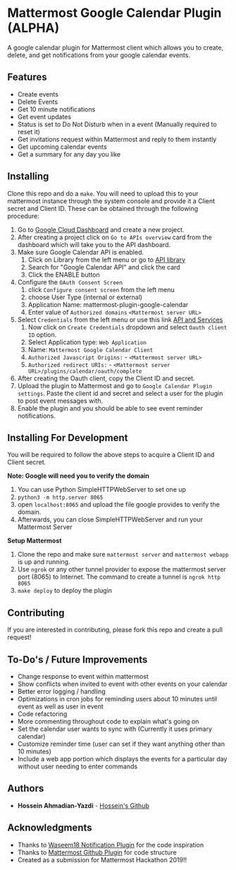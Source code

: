 # Mattermost Google Calendar Plugin (ALPHA)

A google calendar plugin for Mattermost client which allows you to create, delete, and get notifications from your google calendar events.

## Features

- Create events
- Delete Events
- Get 10 minute notifications
- Get event updates
- Status is set to Do Not Disturb when in a event (Manually required to reset it)
- Get invitations request within Mattermost and reply to them instantly
- Get upcoming calendar events
- Get a summary for any day you like

## Installing

Clone this repo and do a `make`. You will need to upload this to your mattermost instance through the system console and provide it a Client secret and Client ID.
These can be obtained through the following procedure:

1. Go to [Google Cloud Dashboard](https://console.cloud.google.com/home/dashboard) and create a new project.
2. After creating a project click on `Go to APIs overview` card from the dashboard which will take you to the API dashboard.
3. Make sure Google Calendar API is enabled. 
    1. Click on Library from the left menu or go to [API library](https://console.cloud.google.com/apis/library)
    2. Search for "Google Calendar API" and click the card
    3. Click the ENABLE button
4. Configure the `OAuth Consent Screen`
    1. click `Configure consent screen` from the left menu
    2. choose User Type (internal or external)
    3. Application Name: mattermost-plugin-google-calendar
    4. Enter value of `Authorized domains` `<Mattermost server URL>`
5. Select `Credentials` from the left menu or use this link [API and Services](https://console.cloud.google.com/apis/dashboard)
    1. Now click on `Create Credentials` dropdown and select `Oauth client ID` option.
    2. Select Application type: `Web Application`
    3. Name: `Mattermost Google Calendar Client`
    4. `Authorized Javascript Origins:` - `<Mattermost server URL>` 
    5. `Authorized redirect URIs:` - `<Mattermost server URL>/plugins/calendar/oauth/complete`
6. After creating the Oauth client, copy the Client ID and secret.
7. Upload the plugin to Mattermost and go to `Google Calendar Plugin settings`. Paste the client id and secret and select a user for the plugin to post event messages with.
8. Enable the plugin and you should be able to see event reminder notifications.

## Installing For Development
You will be required to follow the above steps to acquire a Client ID and Client secret.

**Note: Google will need you to verify the domain**
1. You can use Python SimpleHTTPWebServer to set one up
2. `python3 -m http.server 8065`
3. open `localhost:8065` and upload the file google provides to verify the domain.
4. Afterwards, you can close SimpleHTTPWebServer and run your Mattermost Server

**Setup Mattermost**
1. Clone the repo and make sure `mattermost server` and `mattermost webapp` is up and running.
2. Use `ngrok` or any other tunnel provider to expose the mattermost server port (8065) to Internet. The command to create a tunnel is `ngrok http 8065`
3. `make deploy` to deploy the plugin

## Contributing

If you are interested in contributing, please fork this repo and create a pull request!

## To-Do's / Future Improvements

- Change response to event within mattermost
- Show conflicts when invited to event with other events on your calendar
- Better error logging / handling
- Optimizations in cron jobs for reminding users about 10 minutes until event as well as user in event
- Code refactoring
- More commenting throughout code to explain what's going on
- Set the calendar user wants to sync with (Currently it uses primary calendar)
- Customize reminder time (user can set if they want anything other than 10 minutes)
- Include a web app portion which displays the events for a particular day without user needing to enter commands

## Authors

* **Hossein Ahmadian-Yazdi** - [Hossein's Github](https://github.com/hahmadia)

## Acknowledgments

* Thanks to [Waseem18 Notification Plugin](https://github.com/waseem18/mattermost-plugin-google-calendar) for the code inspiration
* Thanks to [Mattermost Github Plugin](https://github.com/mattermost/mattermost-plugin-github) for code structure
* Created as a submission for Mattermost Hackathon 2019!!
